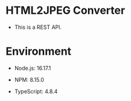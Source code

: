 
# HTML2JPEG Converter

* This is a REST API.

# Environment

* Node.js: 16.17.1

* NPM: 8.15.0

* TypeScript: 4.8.4
